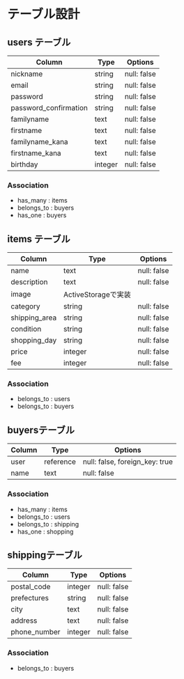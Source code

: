 # テーブル設計

## users テーブル

| Column                  | Type    | Options     |
| --------                | ------  | ----------- |
| nickname                | string  | null: false |
| email                   | string  | null: false |
| password                | string  | null: false |
| password_confirmation   | string  | null: false |
| familyname              | text    | null: false |
| firstname               | text    | null: false |
| familyname_kana         | text    | null: false |
| firstname_kana          | text    | null: false |
| birthday                | integer | null: false |


### Association
- has_many : items
- belongs_to : buyers
- has_one : buyers

## items テーブル

| Column        | Type       | Options                        |
| ------------- | -----------| ------------------------------ |
| name          | text       | null: false                    |
| description   | text       | null: false                    |
| image         | ActiveStorageで実装                         |
| category      | string     | null: false                    |
| shipping_area | string     | null: false                    |
| condition     | string     | null: false                    |
| shopping_day  | string     | null: false                    |
| price         | integer    | null: false                    |
| fee           | integer    | null: false                    |


### Association
- belongs_to : users
- belongs_to : buyers

## buyersテーブル

| Column | Type      | Options                        |
| ------ | ----------| ------------------------------ |
| user   | reference | null: false, foreign_key: true |
| name   | text      | null: false                    |

### Association
- has_many : items
- belongs_to : users
- belongs_to : shipping
- has_one : shopping

##  shippingテーブル

| Column       | Type       | Options                        |
| ------------ | ---------- | ------------------------------ |
| postal_code  | integer    | null: false                    |
| prefectures  | string     | null: false                    |
| city         | text       | null: false                    |
| address      | text       | null: false                    |
| phone_number | integer    | null: false                    |

### Association
- belongs_to : buyers

